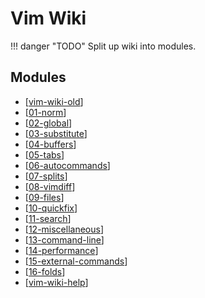 Vim Wiki
===

!!! danger "TODO"
    Split up wiki into modules.

Modules
---

- [[vim-wiki-old]]
- [[01-norm]]
- [[02-global]]
- [[03-substitute]]
- [[04-buffers]]
- [[05-tabs]]
- [[06-autocommands]]
- [[07-splits]]
- [[08-vimdiff]]
- [[09-files]]
- [[10-quickfix]]
- [[11-search]]
- [[12-miscellaneous]]
- [[13-command-line]]
- [[14-performance]]
- [[15-external-commands]]
- [[16-folds]]
- [[vim-wiki-help]]

[//begin]: # "Autogenerated link references for markdown compatibility"
[vim-wiki-old]: vim-wiki-old.md "Vim Wiki Old"
[01-norm]: 01-norm.md "Norm"
[02-global]: 02-global.md "global"
[03-substitute]: 03-substitute.md "Substitute"
[04-buffers]: 04-buffers.md "Buffers"
[05-tabs]: 05-tabs.md "Tabs"
[06-autocommands]: 06-autocommands.md "Autocommands"
[07-splits]: 07-splits.md "Splits"
[08-vimdiff]: 08-vimdiff.md "Vimdiff"
[09-files]: 09-files.md "Files"
[10-quickfix]: 10-quickfix.md "QuickFix"
[11-search]: 11-search.md "Search"
[12-miscellaneous]: 12-miscellaneous.md "Miscellaneous"
[13-command-line]: 13-command-line.md "Command Line"
[14-performance]: 14-performance.md "Performance"
[15-external-commands]: 15-external-commands.md "External Commands"
[16-folds]: 16-folds.md "Folds"
[vim-wiki-help]: vim-wiki-help.md "Vim Wiki Help"
[//end]: # "Autogenerated link references"
